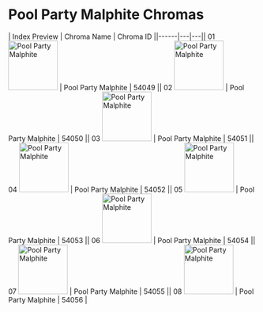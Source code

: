 # Pool Party Malphite Chromas

| Index  Preview | Chroma Name | Chroma ID ||------|---|---|| 01  <img src='https://raw.communitydragon.org/latest/plugins/rcp-be-lol-game-data/global/default/v1/champion-chroma-images/54/54049.png' alt='Pool Party Malphite' width='100'> | Pool Party Malphite | 54049 || 02  <img src='https://raw.communitydragon.org/latest/plugins/rcp-be-lol-game-data/global/default/v1/champion-chroma-images/54/54050.png' alt='Pool Party Malphite' width='100'> | Pool Party Malphite | 54050 || 03  <img src='https://raw.communitydragon.org/latest/plugins/rcp-be-lol-game-data/global/default/v1/champion-chroma-images/54/54051.png' alt='Pool Party Malphite' width='100'> | Pool Party Malphite | 54051 || 04  <img src='https://raw.communitydragon.org/latest/plugins/rcp-be-lol-game-data/global/default/v1/champion-chroma-images/54/54052.png' alt='Pool Party Malphite' width='100'> | Pool Party Malphite | 54052 || 05  <img src='https://raw.communitydragon.org/latest/plugins/rcp-be-lol-game-data/global/default/v1/champion-chroma-images/54/54053.png' alt='Pool Party Malphite' width='100'> | Pool Party Malphite | 54053 || 06  <img src='https://raw.communitydragon.org/latest/plugins/rcp-be-lol-game-data/global/default/v1/champion-chroma-images/54/54054.png' alt='Pool Party Malphite' width='100'> | Pool Party Malphite | 54054 || 07  <img src='https://raw.communitydragon.org/latest/plugins/rcp-be-lol-game-data/global/default/v1/champion-chroma-images/54/54055.png' alt='Pool Party Malphite' width='100'> | Pool Party Malphite | 54055 || 08  <img src='https://raw.communitydragon.org/latest/plugins/rcp-be-lol-game-data/global/default/v1/champion-chroma-images/54/54056.png' alt='Pool Party Malphite' width='100'> | Pool Party Malphite | 54056 |